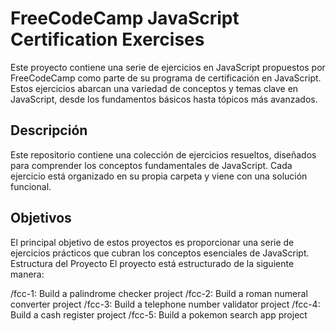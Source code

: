 # FreeCodeCamp JavaScript Certification Exercises
Este proyecto contiene una serie de ejercicios en JavaScript propuestos por FreeCodeCamp como parte de su programa de certificación en JavaScript. Estos ejercicios abarcan una variedad de conceptos y temas clave en JavaScript, desde los fundamentos básicos hasta tópicos más avanzados.

## Descripción
Este repositorio contiene una colección de ejercicios resueltos, diseñados para comprender los conceptos fundamentales de JavaScript. Cada ejercicio está organizado en su propia carpeta y viene con una solución funcional.

## Objetivos
El principal objetivo de estos proyectos es proporcionar una serie de ejercicios prácticos que cubran los conceptos esenciales de JavaScript.
Estructura del Proyecto
El proyecto está estructurado de la siguiente manera:

/fcc-1: Build a palindrome checker project
/fcc-2: Build a roman numeral converter project 
/fcc-3: Build a telephone number validator project
/fcc-4: Build a cash register project
/fcc-5: Build a pokemon search app project
